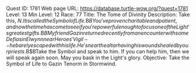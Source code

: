 Quest ID: 1781
Web page URL: https://database.turtle-wow.org/?quest=1781
Level: 13
Min Level: 12
Race: 77
Title: The Tome of Divinity
Description: Take this, $N. It is called the Symbol of Life.$B$BYou've proven charitable and patient, and now the time has come to see if you're powerful enough to focus one of the Light's greatest gifts.$B$BMy friend Gazin returned recently from an encounter with some Defias in Elwynn near Heroes' Vigil--he barely escaped with his life. He's near the altar having his wounds healed by our priests.$B$BTake the Symbol and speak to him. If you can help him, then we will speak again soon. May you bask in the Light's glory.
Objective: Take the Symbol of Life to Gazin Tenorm in Stormwind.
